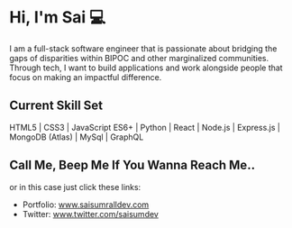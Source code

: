 # Hi, I'm Sai  :computer:


I am a full-stack software engineer that is passionate about bridging the gaps of disparities within BIPOC and other marginalized communities. Through tech, I want to build applications and work alongside people that focus on making an impactful difference.


## Current Skill Set
HTML5 | CSS3 | JavaScript ES6+ | Python | React | Node.js | Express.js | MongoDB (Atlas) | MySql | GraphQL


## Call Me, Beep Me If You Wanna Reach Me..
or in this case just click these links:

- Portfolio: www.saisumralldev.com
- Twitter: www.twitter.com/saisumdev


<!--
**sainaadira/sainaadira** is a ✨ _special_ ✨ repository because its `README.md` (this file) appears on your GitHub profile.




